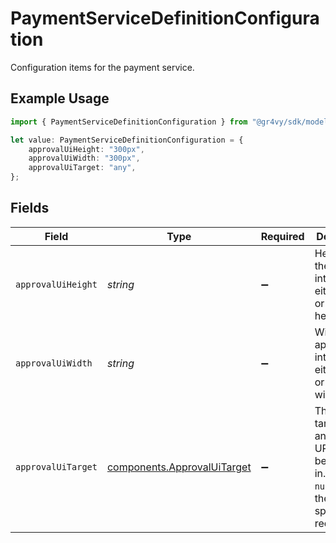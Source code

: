 # PaymentServiceDefinitionConfiguration

Configuration items for the payment service.

## Example Usage

```typescript
import { PaymentServiceDefinitionConfiguration } from "@gr4vy/sdk/models/components";

let value: PaymentServiceDefinitionConfiguration = {
    approvalUiHeight: "300px",
    approvalUiWidth: "300px",
    approvalUiTarget: "any",
};
```

## Fields

| Field                                                                                                                 | Type                                                                                                                  | Required                                                                                                              | Description                                                                                                           | Example                                                                                                               |
| --------------------------------------------------------------------------------------------------------------------- | --------------------------------------------------------------------------------------------------------------------- | --------------------------------------------------------------------------------------------------------------------- | --------------------------------------------------------------------------------------------------------------------- | --------------------------------------------------------------------------------------------------------------------- |
| `approvalUiHeight`                                                                                                    | *string*                                                                                                              | :heavy_minus_sign:                                                                                                    | Height of the approval interface in either pixels or view height (vh).                                                | 300px                                                                                                                 |
| `approvalUiWidth`                                                                                                     | *string*                                                                                                              | :heavy_minus_sign:                                                                                                    | Width of the approval interface in either pixels or view width (vw).                                                  | 300px                                                                                                                 |
| `approvalUiTarget`                                                                                                    | [components.ApprovalUiTarget](../../models/components/approvaluitarget.md)                                            | :heavy_minus_sign:                                                                                                    | The browser target that an approval URL must be opened in. If `any` or `null`, then there is no specific requirement. | any                                                                                                                   |